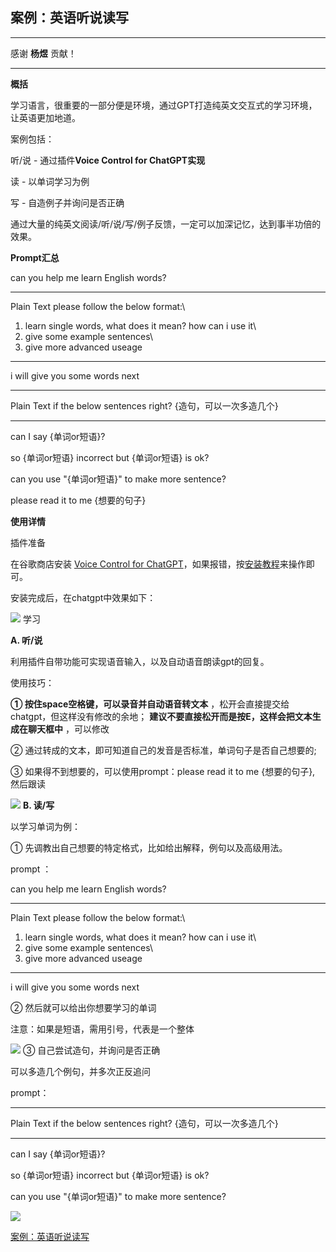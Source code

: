 ## 案例：英语听说读写

---

感谢 **杨煜** 贡献！

---

**概括**

学习语言，很重要的一部分便是环境，通过GPT打造纯英文交互式的学习环境，让英语更加地道。

案例包括：

听/说 - 通过插件**Voice Control for ChatGPT实现**

读 - 以单词学习为例

写 - 自造例子并询问是否正确

通过大量的纯英文阅读/听/说/写/例子反馈，一定可以加深记忆，达到事半功倍的效果。

**Prompt汇总**

can you help me learn English words?

---

Plain Text
please follow the below format:\

1. learn single words, what does it mean? how can i use it\
2. give some example sentences\
3. give more advanced useage

---

i will give you some words next

---

Plain Text
if the below sentences right?
{造句，可以一次多造几个}

---

can I say {单词or短语}?

so {单词or短语} incorrect but {单词or短语} is ok?

can you use "{单词or短语}" to make more sentence?

please read it to me {想要的句子}

**使用详情**

插件准备

在谷歌商店安装 [Voice Control for ChatGPT](https://chrome.google.com/webstore/detail/voice-control-for-chatgpt/eollffkcakegifhacjnlnegohfdlidhn?hl=zh-CN)，如果报错，按[安装教程](http://aidia.dk/)来操作即可。

安装完成后，在chatgpt中效果如下：

![](https://oss.linklearner.com/chatgpt/img/folder3/%E8%8B%B1%E8%AF%AD%E5%90%AC%E8%AF%B4%E8%AF%BB%E5%86%99/image1.png) 学习

**A. 听/说**

利用插件自带功能可实现语音输入，以及自动语音朗读gpt的回复。

使用技巧：

 **① 按住space空格键，可以录音并自动语音转文本** ，松开会直接提交给chatgpt，但这样没有修改的余地； **建议不要直接松开而是按E，这样会把文本生成在聊天框中** ，可以修改

② 通过转成的文本，即可知道自己的发音是否标准，单词句子是否自己想要的;

③ 如果得不到想要的，可以使用prompt：please read it to me {想要的句子}, 然后跟读

![](https://oss.linklearner.com/chatgpt/img/folder3/%E8%8B%B1%E8%AF%AD%E5%90%AC%E8%AF%B4%E8%AF%BB%E5%86%99/image2.png) **B. 读/写**

以学习单词为例：

① 先调教出自己想要的特定格式，比如给出解释，例句以及高级用法。

prompt ：

can you help me learn English words?

---

Plain Text
please follow the below format:\

1. learn single words, what does it mean? how can i use it\
2. give some example sentences\
3. give more advanced useage

---

i will give you some words next

② 然后就可以给出你想要学习的单词

注意：如果是短语，需用引号，代表是一个整体

![](https://oss.linklearner.com/chatgpt/img/folder3/%E8%8B%B1%E8%AF%AD%E5%90%AC%E8%AF%B4%E8%AF%BB%E5%86%99/image3.png) ③ 自己尝试造句，并询问是否正确

可以多造几个例句，并多次正反追问

prompt：

---

Plain Text
if the below sentences right?
{造句，可以一次多造几个}

---

can I say {单词or短语}?

so {单词or短语} incorrect but {单词or短语} is ok?

can you use "{单词or短语}" to make more sentence?

![](https://oss.linklearner.com/chatgpt/img/folder3/%E8%8B%B1%E8%AF%AD%E5%90%AC%E8%AF%B4%E8%AF%BB%E5%86%99/image4.png)

[案例：英语听说读写](https://linklearner.com/learn/detail/120?detail=620&index=1-2-0#id)
